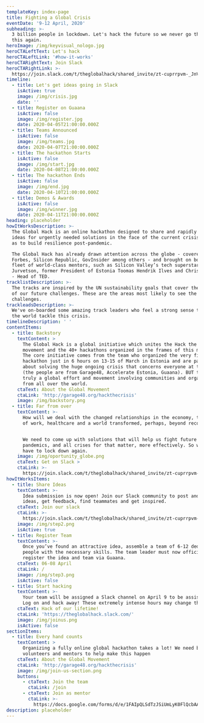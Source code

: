 ```yaml
---
templateKey: index-page
title: Fighting a Global Crisis
eventDate: '9-12 April, 2020'
subheading: >-
  3 billion people in lockdown. Let's hack the future so we never go through
  this again. 
heroImage: /img/keyvisual_nologo.jpg
heroCTALeftText: Let's hack
heroCTALeftLink: '#how-it-works'
heroCTARightText: Join Slack
heroCTARightLink: >-
  https://join.slack.com/t/theglobalhack/shared_invite/zt-cuprrpvm-_JnVgAFazJxFmr4Tc0dZXw
timeline:
  - title: Let's get ideas going in Slack
    isActive: true
    image: /img/crisis.jpg
    date: ''
  - title: Register on Guaana
    isActive: false
    image: /img/register.jpg
    date: 2020-04-05T21:00:00.000Z
  - title: Teams Announced
    isActive: false
    image: /img/teams.jpg
    date: 2020-04-07T21:00:00.000Z
  - title: The hackathon Starts
    isActive: false
    image: /img/start.jpg
    date: 2020-04-08T21:00:00.000Z
  - title: The hackathon Ends
    isActive: false
    image: /img/end.jpg
    date: 2020-04-10T21:00:00.000Z
  - title: Demos & Awards
    isActive: false
    image: /img/winner.jpg
    date: 2020-04-11T21:00:00.000Z
heading: placeholder
howItWorksDescription: >-
  The Global Hack is an online hackathon designed to share and rapidly develop
  ideas for urgently needed solutions in the face of the current crisis, as well
  as to build resilience post-pandemic.

  The Global Hack has already drawn attention across the globe - covered by
  Forbes, Silicon Republic, GovInsider among others - and brought on board a
  fleet of world-class mentors, such as Silicon Valley’s tech superstar Steve
  Jurvetson, former President of Estonia Toomas Hendrik Ilves and Chris Anderson
  - Head of TED. 
tracklistDescription: >-
  The tracks are inspired by the UN sustainability goals that cover the majority
  of our future challenges. These are the areas most likely to see the biggest
  challenges. 
trackleadsDescription: >-
  We've on-boarded some amazing track leaders who feel a strong sense to help
  the world tackle this crisis.
timelineDescription: ' '
contentItems:
  - title: Backstory
    textContent: >
      The Global Hack is a global initiative which unites the Hack the Crisis
      movement and the 40+ hackathons organized in the frames of this movement.
      The core initiative comes from the team who organized the very first
      hackathon just in 6 hours on 13-15 of March in Estonia and are passionate
      about solving the huge ongoing crisis that concerns everyone at the moment
      (the people are from Garage48, Accelerate Estonia, Guaana). BUT this is
      truly a global effort and movement involving communities and organizers
      from all over the world. 
    ctaText: About the Global Movement
    ctaLink: 'http://garage48.org/hackthecrisis'
    image: /img/backstory.png
  - title: Far from over
    textContent: >-
      How will we deal with the changed relationships in the economy, the future
      of work, healthcare and a world transformed, perhaps, beyond recognition? 


      We need to come up with solutions that will help us fight future
      pandemics, and all crises for that matter, more effectively. So we never
      have to lock down again.
    image: /img/oportunity_globe.png
    ctaText: Get on Slack >
    ctaLink: >-
      https://join.slack.com/t/theglobalhack/shared_invite/zt-cuprrpvm-_JnVgAFazJxFmr4Tc0dZXw
howItWorksItems:
  - title: Share Ideas
    textContent: >-
      Idea submission is now open! Join our Slack community to post and discuss
      ideas, get feedback, find teammates and get inspired.
    ctaText: Join our slack
    ctaLink: >-
      https://join.slack.com/t/theglobalhack/shared_invite/zt-cuprrpvm-_JnVgAFazJxFmr4Tc0dZXw
    image: /img/step2.png
    isActive: true
  - title: Register Team
    textContent: >-
      Once you’ve found an attractive idea, assemble a team of 6-12 dedicated
      people with the necessary skills. The team leader must now officially
      register the idea and team via Guaana.
    ctaText: 06-08 April
    ctaLink: /
    image: /img/step3.png
    isActive: false
  - title: Start hacking
    textContent: >-
      Your team will be assigned a Slack channel on April 9 to be assisted via.
      Log on and hack away! These extremely intense hours may change the world!
    ctaText: Hack of our lifetime!
    ctaLink: 'https://theglobalhack.slack.com/'
    image: /img/joinus.png
    isActive: false
sectionItems:
  - title: Every hand counts
    textContent: >
      Organizing a fully online global hackathon takes a lot! We need both
      volunteers and mentors to help make this happen
    ctaText: About the Global Movement
    ctaLink: 'http://garage48.org/hackthecrisis'
    image: /img/join-us-section.png
    buttons:
      - ctaText: Join the team
        ctaLink: /join
      - ctaText: Join as mentor
        ctaLink: >-
          https://docs.google.com/forms/d/e/1FAIpQLSdTzJSiUmLyK0FlQcbAAaXKdtdKuWsPhA-RgLJRw3LG6vhi4g/viewform
description: placeholder
---
```

